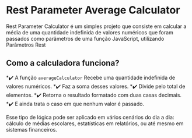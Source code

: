 # Rest Parameter Average Calculator
Rest Parameter Calculator é um simples projeto que consiste em calcular a média de uma quantidade indefinida de valores numéricos que foram passados como parâmetros de uma função JavaScript, utilizando Parâmetros Rest 

## Como a calculadora funciona?
*✔️ A função `averageCalculator` Recebe uma quantidade indefinida de valores numéricos.
 *✔️ Faz a soma desses valores.
 *✔️ Divide pelo total de elementos.
 *✔️ Retorna o resultado formatado com duas casas decimais.
 *✔️ E ainda trata o caso em que nenhum valor é passado.

Esse tipo de lógica pode ser aplicado em vários cenários do dia a dia: cálculo de médias escolares, estatísticas em relatórios, ou até mesmo em sistemas financeiros.
